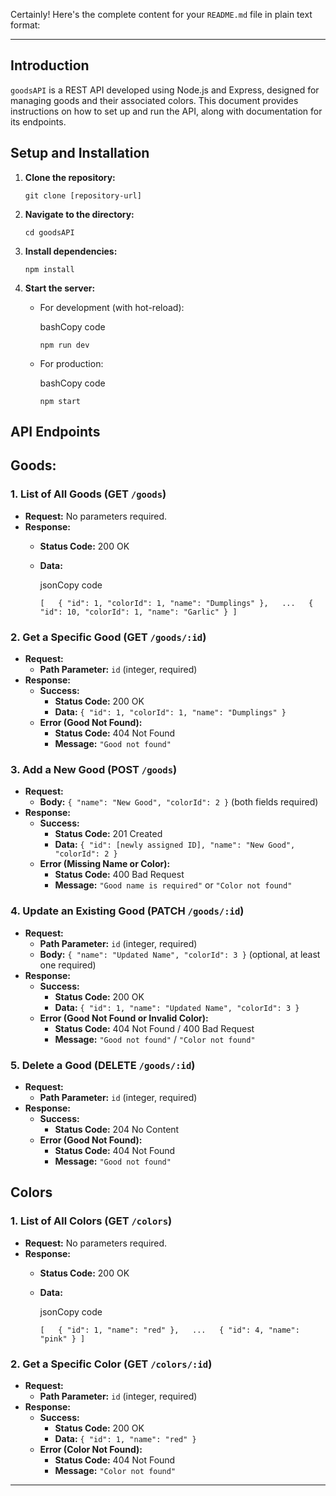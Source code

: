 Certainly! Here's the complete content for your `README.md` file in plain text format:

* * *

Introduction
------------

`goodsAPI` is a REST API developed using Node.js and Express, designed for managing goods and their associated colors. This document provides instructions on how to set up and run the API, along with documentation for its endpoints.

Setup and Installation
----------------------

1.  **Clone the repository:**

    `git clone [repository-url]`

2.  **Navigate to the directory:**

    `cd goodsAPI`

3.  **Install dependencies:**

    `npm install`

4.  **Start the server:**
    *   For development (with hot-reload):

        bashCopy code

        `npm run dev`

    *   For production:

        bashCopy code

        `npm start`


API Endpoints
-------------
## Goods:

### 1\. List of All Goods (GET `/goods`)

*   **Request:** No parameters required.
*   **Response:**
    *   **Status Code:** 200 OK
    *   **Data:**

        jsonCopy code

        `[   { "id": 1, "colorId": 1, "name": "Dumplings" },   ...   { "id": 10, "colorId": 1, "name": "Garlic" } ]`


### 2\. Get a Specific Good (GET `/goods/:id`)

*   **Request:**
    *   **Path Parameter:** `id` (integer, required)
*   **Response:**
    *   **Success:**
        *   **Status Code:** 200 OK
        *   **Data:** `{ "id": 1, "colorId": 1, "name": "Dumplings" }`
    *   **Error (Good Not Found):**
        *   **Status Code:** 404 Not Found
        *   **Message:** `"Good not found"`

### 3\. Add a New Good (POST `/goods`)

*   **Request:**
    *   **Body:** `{ "name": "New Good", "colorId": 2 }` (both fields required)
*   **Response:**
    *   **Success:**
        *   **Status Code:** 201 Created
        *   **Data:** `{ "id": [newly assigned ID], "name": "New Good", "colorId": 2 }`
    *   **Error (Missing Name or Color):**
        *   **Status Code:** 400 Bad Request
        *   **Message:** `"Good name is required"` or `"Color not found"`

### 4\. Update an Existing Good (PATCH `/goods/:id`)

*   **Request:**
    *   **Path Parameter:** `id` (integer, required)
    *   **Body:** `{ "name": "Updated Name", "colorId": 3 }` (optional, at least one required)
*   **Response:**
    *   **Success:**
        *   **Status Code:** 200 OK
        *   **Data:** `{ "id": 1, "name": "Updated Name", "colorId": 3 }`
    *   **Error (Good Not Found or Invalid Color):**
        *   **Status Code:** 404 Not Found / 400 Bad Request
        *   **Message:** `"Good not found"` / `"Color not found"`

### 5\. Delete a Good (DELETE `/goods/:id`)

*   **Request:**
    *   **Path Parameter:** `id` (integer, required)
*   **Response:**
    *   **Success:**
        *   **Status Code:** 204 No Content
    *   **Error (Good Not Found):**
        *   **Status Code:** 404 Not Found
        *   **Message:** `"Good not found"`

## Colors

### 1\. List of All Colors (GET `/colors`)

*   **Request:** No parameters required.
*   **Response:**
    *   **Status Code:** 200 OK
    *   **Data:**

        jsonCopy code

        `[   { "id": 1, "name": "red" },   ...   { "id": 4, "name": "pink" } ]`


### 2\. Get a Specific Color (GET `/colors/:id`)

*   **Request:**
    *   **Path Parameter:** `id` (integer, required)
*   **Response:**
    *   **Success:**
        *   **Status Code:** 200 OK
        *   **Data:** `{ "id": 1, "name": "red" }`
    *   **Error (Color Not Found):**
        *   **Status Code:** 404 Not Found
        *   **Message:** `"Color not found"`

* * *
